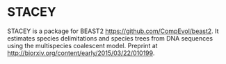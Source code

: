 # STACEY
STACEY is a package for BEAST2 https://github.com/CompEvol/beast2. It estimates species delimitations and species trees from DNA sequences using the multispecies coalescent model. Preprint at http://biorxiv.org/content/early/2015/03/22/010199.
